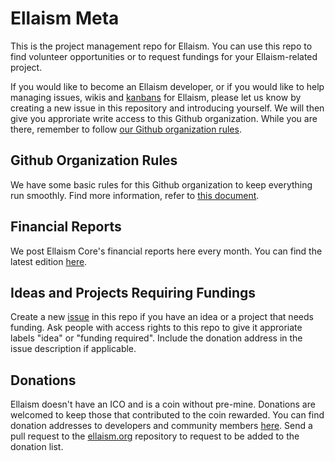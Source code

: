 # Ellaism Meta

This is the project management repo for Ellaism. You can use this repo to find volunteer opportunities or to request fundings for your Ellaism-related project.

If you would like to become an Ellaism developer, or if you would like to help managing issues, wikis and [kanbans](https://github.com/ellaism/meta/projects) for Ellaism, please let us know by creating a new issue in this repository and introducing yourself. We will then give you approriate write access to this Github organization. While you are there, remember to follow [our Github organization rules](./github.md).

## Github Organization Rules

We have some basic rules for this Github organization to keep everything run smoothly. Find more information, refer to [this document](./github.md).

## Financial Reports

We post Ellaism Core's financial reports here every month. You can find the latest edition [here](./finance/2018-06.md).

## Ideas and Projects Requiring Fundings

Create a new [issue](https://github.com/ellaism/meta/issues/new) in this repo if you have an idea or a project that needs funding. Ask people with access rights to this repo to give it approriate labels "idea" or "funding required". Include the donation address in the issue description if applicable.

## Donations

Ellaism doesn't have an ICO and is a coin without pre-mine. Donations are welcomed to keep those that contributed to the coin rewarded. You can find donation addresses to developers and community members [here](https://ellaism.org/donate/). Send a pull request to the [ellaism.org](https://github.com/ellaism/ellaism.org) repository to request to be added to the donation list.
